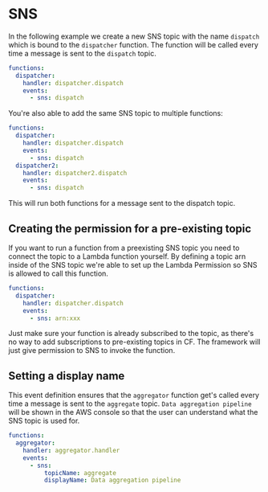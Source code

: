 <!--
title: Serverless Framework - AWS Lambda Events - SNS
menuText: SNS Event config
menuOrder: 3
description:  Setting up AWS SNS Events with AWS Lambda via the Serverless Framework
layout: Doc
-->

# SNS

In the following example we create a new SNS topic with the name `dispatch` which is bound to the `dispatcher` function. The function will be called every time a message is sent to the `dispatch` topic.

```yml
functions:
  dispatcher:
    handler: dispatcher.dispatch
    events:
      - sns: dispatch
```

You're also able to add the same SNS topic to multiple functions:

```yml
functions:
  dispatcher:
    handler: dispatcher.dispatch
    events:
      - sns: dispatch
  dispatcher2:
    handler: dispatcher2.dispatch
    events:
      - sns: dispatch
```

This will run both functions for a message sent to the dispatch topic.

## Creating the permission for a pre-existing topic

If you want to run a function from a preexisting SNS topic you need to connect the topic to a Lambda function yourself. By defining a topic arn inside of the SNS topic we're able to set up the Lambda Permission so SNS is allowed to call this function.

```yml
functions:
  dispatcher:
    handler: dispatcher.dispatch
    events:
      - sns: arn:xxx
```

Just make sure your function is already subscribed to the topic, as there's no way to add subscriptions to pre-existing topics in CF. The framework will just give permission to SNS to invoke the function.

## Setting a display name

This event definition ensures that the `aggregator` function get's called every time a message is sent to the
`aggregate` topic. `Data aggregation pipeline` will be shown in the AWS console so that the user can understand what the
SNS topic is used for.

```yml
functions:
  aggregator:
    handler: aggregator.handler
    events:
      - sns:
          topicName: aggregate
          displayName: Data aggregation pipeline
```